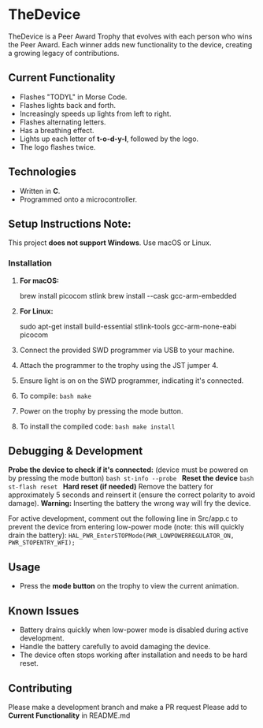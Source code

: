 # TheDevice

TheDevice is a Peer Award Trophy that evolves with each person who wins the Peer Award. Each winner adds new functionality to the device, creating a growing legacy of contributions.

## Current Functionality

- Flashes "TODYL" in Morse Code.
- Flashes lights back and forth.
- Increasingly speeds up lights from left to right.
- Flashes alternating letters.
- Has a breathing effect.
- Lights up each letter of **t-o-d-y-l**, followed by the logo.
- The logo flashes twice.

## Technologies

- Written in **C**.
- Programmed onto a microcontroller.

## Setup Instructions **Note:**

This project **does not support Windows**. Use macOS or Linux.

### Installation

1. **For macOS:**

   brew install picocom stlink
   brew install --cask gcc-arm-embedded

1. **For Linux:**

   sudo apt-get install build-essential stlink-tools gcc-arm-none-eabi picocom

1. Connect the provided SWD programmer via USB to your machine.
1. Attach the programmer to the trophy using the JST jumper 4.
1. Ensure light is on on the SWD programmer, indicating it's connected.
1. To compile: `bash make `
1. Power on the trophy by pressing the mode button.
1. To install the compiled code: `bash make install `

## Debugging & Development

**Probe the device to check if it's connected:** (device must be powered on by pressing the mode button) `bash st-info --probe `
**Reset the device** `bash st-flash reset `
**Hard reset (if needed)** Remove the battery for approximately 5 seconds and reinsert it (ensure the correct polarity to avoid damage). **Warning:** Inserting the battery the wrong way will fry the device.

For active development, comment out the following line in Src/app.c to prevent the device from entering low-power mode (note: this will quickly drain the battery): `HAL_PWR_EnterSTOPMode(PWR_LOWPOWERREGULATOR_ON, PWR_STOPENTRY_WFI);`

## Usage

- Press the **mode button** on the trophy to view the current animation.

## Known Issues

- Battery drains quickly when low-power mode is disabled during active development.
- Handle the battery carefully to avoid damaging the device.
- The device often stops working after installation and needs to be hard reset.

## Contributing

Please make a development branch and make a PR request
Please add to **Current Functionality** in README.md
